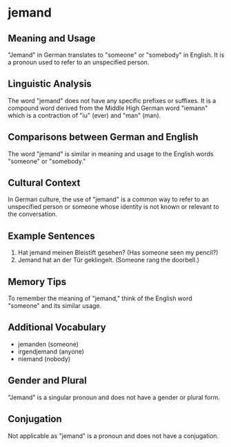 # jemand
## Meaning and Usage
"Jemand" in German translates to "someone" or "somebody" in English. It is a pronoun used to refer to an unspecified person.
## Linguistic Analysis
The word "jemand" does not have any specific prefixes or suffixes. It is a compound word derived from the Middle High German word "iemann" which is a contraction of "iu" (ever) and "man" (man).
## Comparisons between German and English
The word "jemand" is similar in meaning and usage to the English words "someone" or "somebody."
## Cultural Context
In German culture, the use of "jemand" is a common way to refer to an unspecified person or someone whose identity is not known or relevant to the conversation.
## Example Sentences
1. Hat jemand meinen Bleistift gesehen? (Has someone seen my pencil?)
2. Jemand hat an der Tür geklingelt. (Someone rang the doorbell.)
## Memory Tips
To remember the meaning of "jemand," think of the English word "someone" and its similar usage.
## Additional Vocabulary
- jemanden (someone)
- irgendjemand (anyone)
- niemand (nobody)
## Gender and Plural
"Jemand" is a singular pronoun and does not have a gender or plural form.
## Conjugation
Not applicable as "jemand" is a pronoun and does not have a conjugation.